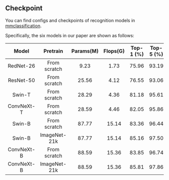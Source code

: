 ## Checkpoint
You can find configs and checkpoints of recognition models in [mmclassification](https://github.com/open-mmlab/mmclassification/tree/master/configs).

Specifically, the six models in our paper are shown as follows:

|      Model      |   Pretrain   | Params(M) | Flops(G) | Top-1 (%) | Top-5 (%) | Config | Download |
|:---------------:|:------------:|:---------:|:--------:|:---------:|:---------:|:------:|:--------:|
| RedNet-26       | From scratch |  9.23     | 1.73    | 75.96 | 93.19 | [config](https://github.com/d-li14/involution/blob/main/cls/configs/rednet/rednet26_b32x64_warmup_coslr_imagenet.py) | [model](https://hkustconnect-my.sharepoint.com/:u:/g/personal/dlibh_connect_ust_hk/EWmTnvB1cqtIi-OI4HfxGBgBKzO0w_qc3CnErHhNfBitlg?e=XPws5X) &#124; [log](https://hkustconnect-my.sharepoint.com/:u:/g/personal/dlibh_connect_ust_hk/EVJ_eDMSsr1JqhInx67OCxcB-P54pj3o5mGO_rYVsRSk3A?e=70tJAc) |
| ResNet-50      | From scratch  | 25.56     | 4.12     | 76.55 | 93.06 | [config](https://github.com/open-mmlab/mmclassification/blob/master/configs/resnet/resnet50_8xb32_in1k.py) | [model](https://download.openmmlab.com/mmclassification/v0/resnet/resnet50_8xb32_in1k_20210831-ea4938fc.pth) &#124; [log](https://download.openmmlab.com/mmclassification/v0/resnet/resnet50_8xb32_in1k_20210831-ea4938fc.log.json) |
|  Swin-T        | From scratch |   28.29   |    4.36   |   81.18   |   95.61   | [config](https://github.com/open-mmlab/mmclassification/blob/master/configs/swin_transformer/swin-tiny_16xb64_in1k.py) | [model](https://download.openmmlab.com/mmclassification/v0/swin-transformer/swin_tiny_224_b16x64_300e_imagenet_20210616_090925-66df6be6.pth)  &#124; [log](https://download.openmmlab.com/mmclassification/v0/swin-transformer/swin_tiny_224_b16x64_300e_imagenet_20210616_090925.log.json)|
| ConvNeXt-T    | From scratch | 28.59 | 4.46 | 82.05 | 95.86  | [config](https://github.com/open-mmlab/mmclassification/blob/master/configs/convnext/convnext-tiny_32xb128_in1k.py) | [model](https://download.openmmlab.com/mmclassification/v0/convnext/convnext-tiny_3rdparty_32xb128_in1k_20220124-18abde00.pth) |
|  Swin-B       | From scratch |   87.77   |   15.14   |   83.36   |   96.44   | [config](https://github.com/open-mmlab/mmclassification/blob/master/configs/swin_transformer/swin_base_224_b16x64_300e_imagenet.py) | [model](https://download.openmmlab.com/mmclassification/v0/swin-transformer/swin_base_224_b16x64_300e_imagenet_20210616_190742-93230b0d.pth)  &#124; [log](https://download.openmmlab.com/mmclassification/v0/swin-transformer/swin_base_224_b16x64_300e_imagenet_20210616_190742.log.json)|
|  Swin-B       | ImageNet-21k |   87.77   |   15.14   |   85.16   |   97.50   | [config](https://github.com/open-mmlab/mmclassification/blob/master/configs/swin_transformer/swin-base_16xb64_in1k.py)| [model](https://download.openmmlab.com/mmclassification/v0/swin-transformer/convert/swin_base_patch4_window7_224_22kto1k-f967f799.pth)|
| ConvNeXt-B    | From scratch | 88.59 | 15.36 | 83.85 | 96.74 | [config](https://github.com/open-mmlab/mmclassification/blob/master/configs/convnext/convnext-base_32xb128_in1k.py) | [model](https://download.openmmlab.com/mmclassification/v0/convnext/convnext-base_3rdparty_32xb128_in1k_20220124-d0915162.pth) |
| ConvNeXt-B    | ImageNet-21k | 88.59 | 15.36 | 85.81 | 97.86 | [config](https://github.com/open-mmlab/mmclassification/blob/master/configs/convnext/convnext-base_32xb128_in1k.py) | [model](https://download.openmmlab.com/mmclassification/v0/convnext/convnext-base_in21k-pre-3rdparty_32xb128_in1k_20220124-eb2d6ada.pth) |
